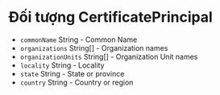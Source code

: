 # Đối tượng CertificatePrincipal

* `commonName` String - Common Name
* `organizations` String[] - Organization names
* `organizationUnits` String[] - Organization Unit names
* `locality` String - Locality
* `state` String - State or province
* `country` String - Country or region